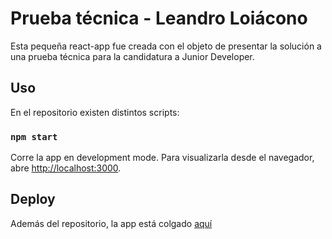 # Prueba técnica - Leandro Loiácono

Esta pequeña react-app fue creada con el objeto de presentar la solución a una prueba técnica para la candidatura a Junior Developer.

## Uso

En el repositorio existen distintos scripts:

### `npm start`

Corre la app en development mode.
Para visualizarla desde el navegador, abre [http://localhost:3000](http://localhost:3000).

## Deploy

Además del repositorio, la app está colgado [aquí](https://adoring-golick-4be367.netlify.app/)
